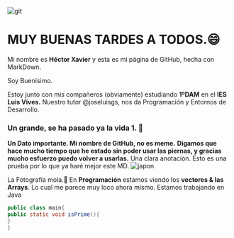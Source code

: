  ![git](https://statics.rubenortiz.es/wp-content/uploads/2020/10/04105143/GitHub_Logo.png)
# MUY BUENAS TARDES A TODOS.😄
  Mi nombre es **Héctor Xavier** y esta es mi página de GitHub, hecha con MarkDown. 
  
  Soy Buenísimo.


 Estoy junto con mis compañeros (obviamente) estudiando **1ºDAM** en el **IES Luis Vives.**
 Nuestro tutor @joseluisgs, nos da Programación y Entornos de Desarrollo. 
 ### Un grande, se ha pasado ya la vida 1. 👺
  **Un Dato importante. Mi nombre de GitHub, no es meme.**
  **Digamos que hace mucho tiempo que he estado sin poder usar las piernas, y gracias mucho esfuerzo puedo volver a usarlas.**
Una clara anotación. Esto es una prueba por lo que ya haré mejor este MD.
![japon](https://images.unsplash.com/photo-1528360983277-13d401cdc186?ixlib=rb-1.2.1&ixid=MnwxMjA3fDB8MHxleHBsb3JlLWZlZWR8Nnx8fGVufDB8fHx8&w=1000&q=80)

La Fotografía mola.👹
En **Programación** estamos viendo los **vectores & las Arrays**. Lo cual me parece muy loco ahora mismo.
Estamos trabajando en Java
```java
public class main{
public static void isPrime(){
}
}
```
  
<!--
**XavierSinPiernas/XavierSinPiernas** is a ✨ _special_ ✨ repository because its `README.md` (this file) appears on your GitHub profile.

Here are some ideas to get you started:

- 🔭 I’m currently working on ...
- 🌱 I’m currently learning ...
- 👯 I’m looking to collaborate on ...
- 🤔 I’m looking for help with ...
- 💬 Ask me about ...
- 📫 How to reach me: ...
- 😄 Pronouns: ...
- ⚡ Fun fact: ...
-->
